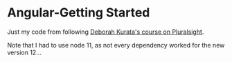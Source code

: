 # Angular-Getting Started

Just my code from following [Deborah Kurata's course on Pluralsight](https://app.pluralsight.com/library/courses/angular-2-getting-started-update/table-of-contents).

Note that I had to use node 11, as not every dependency worked for the new version 12...